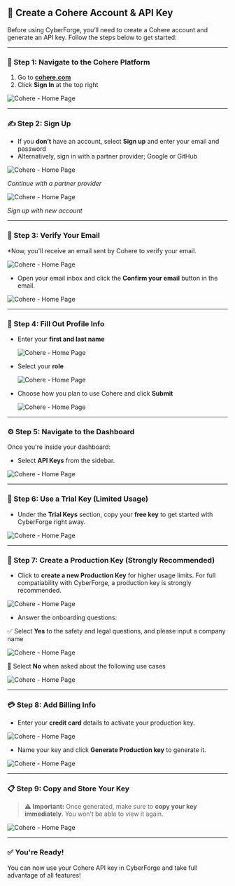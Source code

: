 ## 🔐 Create a Cohere Account & API Key

Before using CyberForge, you’ll need to create a Cohere account and generate an API key. Follow the steps below to get started:

---

### 🧭 Step 1: Navigate to the Cohere Platform

1. Go to [**cohere.com**](https://www.cohere.com)
2. Click **Sign In** at the top right

![Cohere - Home Page](screenshots/cohere/cohere%20home.png) 

---

### ✍️ Step 2: Sign Up

* If you **don’t** have an account, select **Sign up** and enter your email and password
* Alternatively, sign in with a partner provider; Google or GitHub

![Cohere - Home Page](screenshots/cohere/login.png) 

*Continue with a partner provider*

![Cohere - Home Page](screenshots/cohere/create%20account.png) 

*Sign up with new account* 

---

### 📩 Step 3: Verify Your Email

*Now, you'll receive an email sent by Cohere to verify your email.

![Cohere - Home Page](screenshots/cohere/verify%20email.png) 

* Open your email inbox and click the **Confirm your email** button in the email.

![Cohere - Home Page](screenshots/cohere/email.png) 

---

### 👤 Step 4: Fill Out Profile Info

* Enter your **first and last name**

  ![Cohere - Home Page](screenshots/cohere/name.png) 

* Select your **role**

  ![Cohere - Home Page](screenshots/cohere/role.png) 

* Choose how you plan to use Cohere and click **Submit**

  ![Cohere - Home Page](screenshots/cohere/plan.png) 

---

### ⚙️ Step 5: Navigate to the Dashboard

Once you're inside your dashboard:

* Select **API Keys** from the sidebar.

![Cohere - Home Page](screenshots/cohere/dashboard.png) 

---

### 🧪 Step 6: Use a Trial Key (Limited Usage)

* Under the **Trial Keys** section, copy your **free key** to get started with CyberForge right away.

![Cohere - Home Page](screenshots/cohere/trial.png) 

---

### 🚀 Step 7: Create a Production Key (Strongly Recommended)

* Click to **create a new Production Key** for higher usage limits. For full compatiability with CyberForge, a production key is strongly recommended.

![Cohere - Home Page](screenshots/cohere/production.png) 

* Answer the onboarding questions:

✅ Select **Yes** to the safety and legal questions, and please input a company name

![Cohere - Home Page](screenshots/cohere/safety.png) 

🚫 Select **No** when asked about the following use cases 

![Cohere - Home Page](screenshots/cohere/use%20cases.png) 

---

### 💳 Step 8: Add Billing Info

* Enter your **credit card** details to activate your production key.

![Cohere - Home Page](screenshots/cohere/credit%20card.png) 

* Name your key and click **Generate Production key** to generate it.

![Cohere - Home Page](screenshots/cohere/generate.png) 

---

### 📋 Step 9: Copy and Store Your Key

> ⚠️ **Important:** Once generated, make sure to **copy your key immediately**. You won’t be able to view it again.

![Cohere - Home Page](screenshots/cohere/copy.png) 

---

### ✅ You're Ready!

You can now use your Cohere API key in CyberForge and take full advantage of all features!
